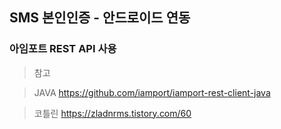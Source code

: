 SMS 본인인증 - 안드로이드 연동
------------------------------------------

### 아임포트 REST API 사용




> 참고

> JAVA <https://github.com/iamport/iamport-rest-client-java>

> 코틀린 <https://zladnrms.tistory.com/60>
